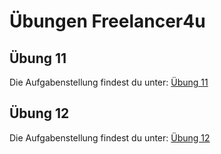 # Übungen Freelancer4u

## Übung 11
Die Aufgabenstellung findest du unter: [Übung 11](uebung11/uebung11.md)

## Übung 12
Die Aufgabenstellung findest du unter: [Übung 12](uebung12/uebung12.md)